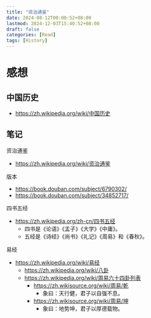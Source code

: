 ```yaml
---
title: "资治通鉴"
date: 2024-08-12T00:00:52+08:00
lastmod: 2024-12-03T15:40:52+08:00
draft: false
categories: [Read]
tags: [History]
---
```


# 感想


## 中国历史
- https://zh.wikipedia.org/wiki/中国历史


## 笔记
资治通鉴
- https://zh.wikipedia.org/wiki/资治通鉴

版本
- https://book.douban.com/subject/6790302/
- https://book.douban.com/subject/34852717/

四书五经
- https://zh.wikipedia.org/zh-cn/四书五经
  - 四书是《论语》《孟子》《大学》《中庸》。
  - 五经是《诗经》《尚书》《礼记》《周易》和《春秋》。

易经
- https://zh.wikipedia.org/wiki/易经
  - https://zh.wikipedia.org/wiki/八卦
  - https://zh.wikipedia.org/wiki/周易六十四卦列表
    - https://zh.wikisource.org/wiki/周易/乾
      - 象曰：天行健，君子以自强不息。
    - https://zh.wikisource.org/wiki/周易/坤
      - 象曰：地势坤，君子以厚德载物。


